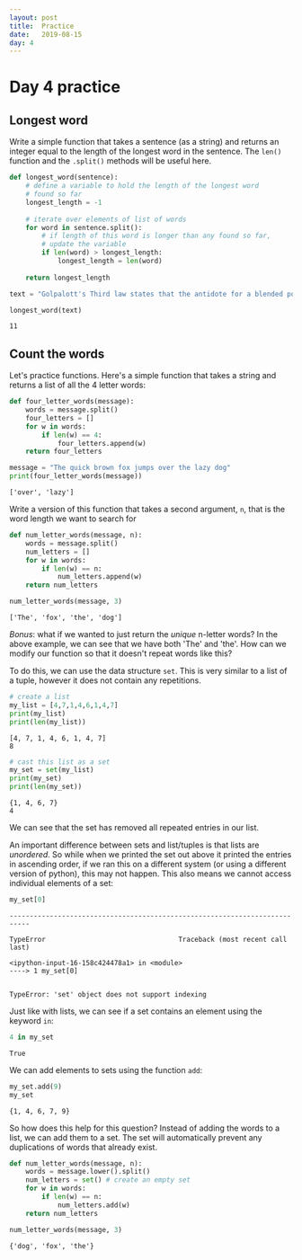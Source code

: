 ```yaml
---
layout: post
title:  Practice
date:   2019-08-15
day: 4
---
```



# Day 4 practice

## Longest word

Write a simple function that takes a sentence (as a string) and returns an integer equal to the length of the longest word in the sentence. The `len()` function and the `.split()` methods will be useful here.


```python
def longest_word(sentence):
    # define a variable to hold the length of the longest word
    # found so far
    longest_length = -1
    
    # iterate over elements of list of words
    for word in sentence.split():
        # if length of this word is longer than any found so far,
        # update the variable
        if len(word) > longest_length:
            longest_length = len(word)
            
    return longest_length
```


```python
text = "Golpalott's Third law states that the antidote for a blended poison will be equal to more than the sum of the antidotes for each of the separate components"

longest_word(text)
```




    11



## Count the words

Let's practice functions. Here's a simple function that takes a string and returns a list of all the 4 letter words:


```python
def four_letter_words(message):
    words = message.split()
    four_letters = []
    for w in words:
        if len(w) == 4:
            four_letters.append(w)
    return four_letters
```


```python
message = "The quick brown fox jumps over the lazy dog"
print(four_letter_words(message))
```

    ['over', 'lazy']


Write a version of this function that takes a second argument, `n`, that is the word length we want to search for


```python
def num_letter_words(message, n):
    words = message.split()
    num_letters = []
    for w in words:
        if len(w) == n:
            num_letters.append(w)
    return num_letters
```


```python
num_letter_words(message, 3)
```




    ['The', 'fox', 'the', 'dog']



*Bonus*: what if we wanted to just return the *unique* n-letter words? In the above example, we can see that we have both 'The' and 'the'. How can we modify our function so that it doesn't repeat words like this? 

To do this, we can use the data structure `set`. This is very similar to a list of a tuple, however it does not contain any repetitions.


```python
# create a list
my_list = [4,7,1,4,6,1,4,7]
print(my_list)
print(len(my_list))
```

    [4, 7, 1, 4, 6, 1, 4, 7]
    8



```python
# cast this list as a set
my_set = set(my_list)
print(my_set)
print(len(my_set))
```

    {1, 4, 6, 7}
    4


We can see that the set has removed all repeated entries in our list. 

An important difference between sets and list/tuples is that lists are *unordered*. So while when we printed the set out above it printed the entries in ascending order, if we ran this on a different system (or using a different version of python), this may not happen. This also means we cannot access individual elements of a set:


```python
my_set[0]
```


    ---------------------------------------------------------------------------

    TypeError                                 Traceback (most recent call last)

    <ipython-input-16-158c424478a1> in <module>
    ----> 1 my_set[0]
    

    TypeError: 'set' object does not support indexing


Just like with lists, we can see if a set contains an element using the keyword `in`:


```python
4 in my_set
```




    True



We can add elements to sets using the function `add`:


```python
my_set.add(9)
my_set
```




    {1, 4, 6, 7, 9}



So how does this help for this question? Instead of adding the words to a list, we can add them to a set. The set will automatically prevent any duplications of words that already exist.


```python
def num_letter_words(message, n):
    words = message.lower().split()
    num_letters = set() # create an empty set
    for w in words:
        if len(w) == n:
            num_letters.add(w)
    return num_letters
```


```python
num_letter_words(message, 3)
```




    {'dog', 'fox', 'the'}




```python

```
